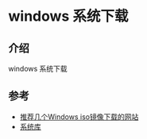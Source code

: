 <!--#region
@author 吴钦飞
@email wuqinfei@qq.com
@create date 2025-07-06 23:27:36
@modify date 2025-07-06 23:31:19
@desc [description]
#endregion-->

# windows 系统下载

## 介绍

windows 系统下载

## 参考

* [推荐几个Windows iso镜像下载的网站](https://blog.csdn.net/B11050729/article/details/131893717)
* [系统库](https://www.xitongku.com/index.html)